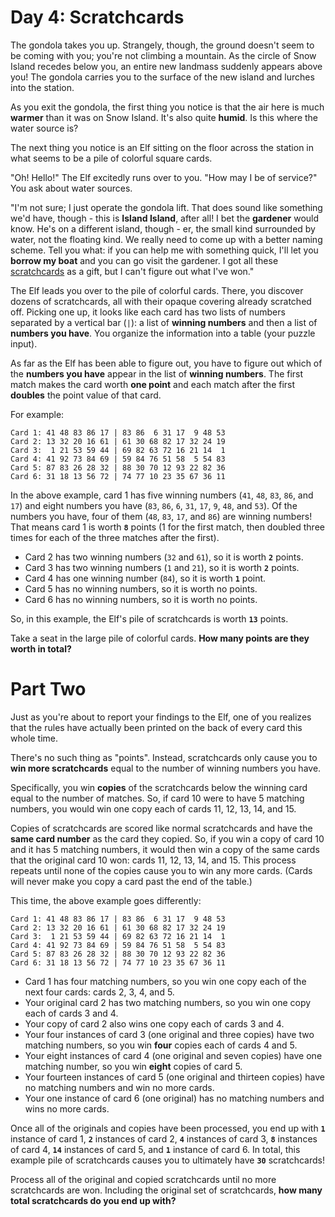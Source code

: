 
# Day 4: Scratchcards

The gondola takes you up. Strangely, though, the ground doesn't seem to be coming with you; you're not climbing a mountain. As the circle of Snow Island recedes below you, an entire new landmass suddenly appears above you! The gondola carries you to the surface of the new island and lurches into the station.

As you exit the gondola, the first thing you notice is that the air here is much  **warmer**  than it was on Snow Island. It's also quite  **humid**. Is this where the water source is?

The next thing you notice is an Elf sitting on the floor across the station in what seems to be a pile of colorful square cards.

"Oh! Hello!" The Elf excitedly runs over to you. "How may I be of service?" You ask about water sources.

"I'm not sure; I just operate the gondola lift. That does sound like something we'd have, though - this is  **Island Island**, after all! I bet the  **gardener**  would know. He's on a different island, though - er, the small kind surrounded by water, not the floating kind. We really need to come up with a better naming scheme. Tell you what: if you can help me with something quick, I'll let you  **borrow my boat**  and you can go visit the gardener. I got all these  [scratchcards](https://en.wikipedia.org/wiki/Scratchcard)  as a gift, but I can't figure out what I've won."

The Elf leads you over to the pile of colorful cards. There, you discover dozens of scratchcards, all with their opaque covering already scratched off. Picking one up, it looks like each card has two lists of numbers separated by a vertical bar (`|`): a list of  **winning numbers**  and then a list of  **numbers you have**. You organize the information into a table (your puzzle input).

As far as the Elf has been able to figure out, you have to figure out which of the  **numbers you have**  appear in the list of  **winning numbers**. The first match makes the card worth  **one point**  and each match after the first  **doubles** the point value of that card.

For example:

```
Card 1: 41 48 83 86 17 | 83 86  6 31 17  9 48 53
Card 2: 13 32 20 16 61 | 61 30 68 82 17 32 24 19
Card 3:  1 21 53 59 44 | 69 82 63 72 16 21 14  1
Card 4: 41 92 73 84 69 | 59 84 76 51 58  5 54 83
Card 5: 87 83 26 28 32 | 88 30 70 12 93 22 82 36
Card 6: 31 18 13 56 72 | 74 77 10 23 35 67 36 11
```

In the above example, card 1 has five winning numbers (`41`,  `48`,  `83`,  `86`, and  `17`) and eight numbers you have (`83`,  `86`,  `6`,  `31`,  `17`,  `9`,  `48`, and  `53`). Of the numbers you have, four of them (`48`,  `83`,  `17`, and  `86`) are winning numbers! That means card 1 is worth  **`8`**  points (1 for the first match, then doubled three times for each of the three matches after the first).

-   Card 2 has two winning numbers (`32`  and  `61`), so it is worth  **`2`**  points.
-   Card 3 has two winning numbers (`1`  and  `21`), so it is worth  **`2`**  points.
-   Card 4 has one winning number (`84`), so it is worth  **`1`**  point.
-   Card 5 has no winning numbers, so it is worth no points.
-   Card 6 has no winning numbers, so it is worth no points.

So, in this example, the Elf's pile of scratchcards is worth  **`13`**  points.

Take a seat in the large pile of colorful cards.  **How many points are they worth in total?**


# Part Two

Just as you're about to report your findings to the Elf, one of you realizes that the rules have actually been printed on the back of every card this whole time.

There's no such thing as "points". Instead, scratchcards only cause you to  **win more scratchcards**  equal to the number of winning numbers you have.

Specifically, you win  **copies**  of the scratchcards below the winning card equal to the number of matches. So, if card 10 were to have 5 matching numbers, you would win one copy each of cards 11, 12, 13, 14, and 15.

Copies of scratchcards are scored like normal scratchcards and have the  **same card number**  as the card they copied. So, if you win a copy of card 10 and it has 5 matching numbers, it would then win a copy of the same cards that the original card 10 won: cards 11, 12, 13, 14, and 15. This process repeats until none of the copies cause you to win any more cards. (Cards will never make you copy a card past the end of the table.)

This time, the above example goes differently:

```
Card 1: 41 48 83 86 17 | 83 86  6 31 17  9 48 53
Card 2: 13 32 20 16 61 | 61 30 68 82 17 32 24 19
Card 3:  1 21 53 59 44 | 69 82 63 72 16 21 14  1
Card 4: 41 92 73 84 69 | 59 84 76 51 58  5 54 83
Card 5: 87 83 26 28 32 | 88 30 70 12 93 22 82 36
Card 6: 31 18 13 56 72 | 74 77 10 23 35 67 36 11
```

-   Card 1 has four matching numbers, so you win one copy each of the next four cards: cards 2, 3, 4, and 5.
-   Your original card 2 has two matching numbers, so you win one copy each of cards 3 and 4.
-   Your copy of card 2 also wins one copy each of cards 3 and 4.
-   Your four instances of card 3 (one original and three copies) have two matching numbers, so you win  **four**  copies each of cards 4 and 5.
-   Your eight instances of card 4 (one original and seven copies) have one matching number, so you win  **eight**  copies of card 5.
-   Your fourteen instances of card 5 (one original and thirteen copies) have no matching numbers and win no more cards.
-   Your one instance of card 6 (one original) has no matching numbers and wins no more cards.

Once all of the originals and copies have been processed, you end up with  **`1`** instance of card 1,  **`2`**  instances of card 2,  **`4`**  instances of card 3,  **`8`** instances of card 4,  **`14`**  instances of card 5, and  **`1`**  instance of card 6. In total, this example pile of scratchcards causes you to ultimately have  **`30`** scratchcards!

Process all of the original and copied scratchcards until no more scratchcards are won. Including the original set of scratchcards,  **how many total scratchcards do you end up with?**
